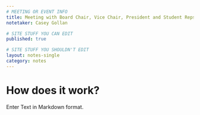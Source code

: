 ```yaml
---
# MEETING OR EVENT INFO
title: Meeting with Board Chair, Vice Chair, President and Student Reps
notetaker: Casey Gollan

# SITE STUFF YOU CAN EDIT
published: true

# SITE STUFF YOU SHOULDN'T EDIT
layout: notes-single
category: notes
---
```


# How does it work?

Enter Text in Markdown format.